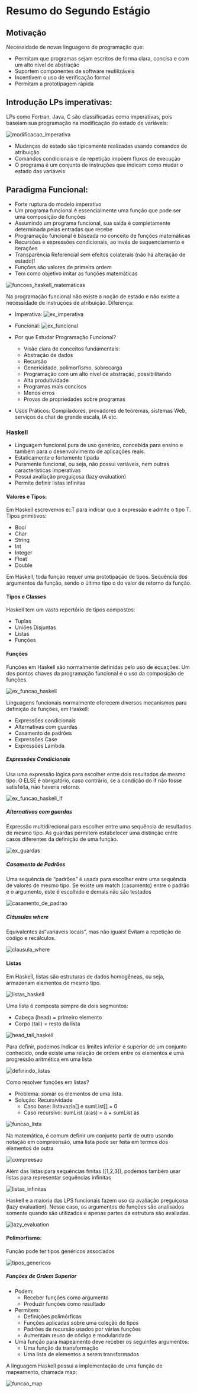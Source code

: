 # Resumo do Segundo Estágio

## Motivação
Necessidade de novas linguagens de programação que:

- Permitam que programas sejam escritos de forma clara, concisa e com um alto nível de abstração
- Suportem componentes de software reutilizáveis
- Incentivem o uso de verificação formal
- Permitam a prototipagem rápida

## Introdução LPs imperativas:

LPs como Fortran, Java, C são classificadas como imperativas, pois baseiam sua programação na modificação do estado de variáveis:

![modificacao_imperativa](imagens/modificacao_imperativa.png)

- Mudanças de estado são tipicamente realizadas usando comandos de atribuição
- Comandos condicionais e de repetição impõem fluxos de execução 
- O programa é um conjunto de instruções que indicam como mudar o estado das variáveis

## Paradigma Funcional:
- Forte ruptura do modelo imperativo
- Um programa funcional é essencialmente uma função que pode ser uma composição de funções
- Assumindo um programa funcional, sua saída é completamente determinada pelas entradas que recebe
- Programação funcional é baseada no conceito de funções matemáticas
- Recursões e expressões condicionais, ao invés de sequenciamento e iterações
- Transparência Referencial sem efeitos colaterais (não há alteração de estado)!
- Funções são valores de primeira ordem
- Tem como objetivo imitar as funções matemáticas

![funcoes_haskell_matematicas](imagens/funcoes_haskell_matematicas.png)

Na programação funcional não existe a noção de estado e não existe a necessidade de instruções de atribuição. Diferença:
- Imperativa:
![ex_imperativa](imagens/ex_imperativa.png)

- Funcional:
![ex_funcional](imagens/ex_funcional.png)

- Por que Estudar Programação Funcional?
	* Visão clara de conceitos fundamentais:
	* Abstração de dados
	* Recursão
	* Genericidade, polimorfismo, sobrecarga
	* Programação com um alto nível de abstração, possibilitando
	* Alta produtividade
	* Programas mais concisos
	* Menos erros
	* Provas de propriedades sobre programas

- Usos Práticos: Compiladores, provadores de teoremas, sistemas Web, serviços de chat de grande escala, IA etc.

### Haskell
- Linguagem funcional pura de uso genérico, concebida para ensino e também para o	desenvolvimento de aplicações reais.
- Estaticamente e fortemente tipada
- Puramente funcional, ou seja, não possui variáveis, nem outras características imperativas
- Possui avaliação preguiçosa (lazy evaluation)
- Permite definir listas infinitas

#### Valores e Tipos:
Em Haskell escrevemos e::T para indicar que a expressão e admite o tipo T. Tipos primitivos:
- Bool
- Char
- String
- Int
- Integer
- Float
- Double

Em Haskell, toda função requer uma prototipação de tipos. Sequência dos argumentos da função, sendo o último tipo o do valor de retorno da função.

#### Tipos e Classes
Haskell tem um vasto repertório de tipos compostos:
- Tuplas
- Uniões Disjuntas
- Listas
- Funções

#### Funções
Funções em Haskell são normalmente definidas pelo uso de equações. Um dos pontos chaves da programação funcional é o uso da composição de funções.

![ex_funcao_haskell](imagens/ex_funcao_haskell.png)

Linguagens funcionais normalmente oferecem diversos mecanismos para definição de funções, em Haskell:
- Expressões condicionais
- Alternativas com guardas
- Casamento de padrões
- Expressões Case
- Expressões Lambda

##### Expressões Condicionais
Usa uma expressão lógica para escolher entre dois resultados de mesmo tipo. O ELSE é obrigatório, caso contrário, se a condição do if não fosse satisfeita, não haveria retorno.

![ex_funcao_haskell_if](imagens/ex_funcao_haskell_if.png)

##### Alternativas com guardas
Expressão multidirecional para escolher entre uma sequência de resultados de mesmo tipo. As guardas permitem estabelecer uma distinção entre casos diferentes da definição de uma função.

![ex_guardas](imagens/ex_guardas.png)

##### Casamento de Padrões
Uma sequência de “padrões” é usada para escolher entre uma sequência de valores de mesmo tipo. Se existe um match (casamento) entre o padrão e o argumento, este é escolhido e demais não são testados

![casamento_de_padrao](imagens/casamento_de_padrao.png)

##### Cláusulas where
Equivalentes às“variáveis locais”, mas não iguais! Evitam a repetição de código e recálculos.

![clausula_where](imagens/clausula_where.png)

#### Listas
Em Haskell, listas são estruturas de dados homogêneas, ou seja, armazenam elementos de mesmo tipo.

![listas_haskell](imagens/listas_haskell.png)

Uma lista é composta sempre de dois segmentos:

- Cabeça (head) = primeiro elemento
- Corpo (tail) = resto da lista

![head_tail_haskell](imagens/head_tail_haskell.png)

Para definir, podemos indicar os limites inferior e superior de um conjunto conhecido, onde existe uma relação de ordem entre os elementos e uma progressão aritmética em uma lista

![definindo_listas](imagens/definindo_listas.png)

Como resolver funções em listas?
- Problema: somar os elementos de uma lista.
- Solução: Recursividade
	* Caso base: listavazia[] e sumList[] = 0 
	* Caso recursivo: sumList (a:as) = a + sumList as

![funcao_lista](imagens/funcao_lista.png)

Na matemática, é comum definir um conjunto partir de outro usando notação em compreensão, uma lista pode ser feita em termos dos elementos de outra

![compreesao](imagens/compreesao.png)

Além das listas para sequências finitas ([1,2,3]), podemos também usar listas para representar sequências infinitas

![listas_infinitas](imagens/listas_infinitas.png)

Haskell e a maioria das LPS funcionais fazem uso da avaliação preguiçosa (lazy evaluation). Nesse caso, os argumentos de funções são analisados somente quando são utilizados e apenas partes da estrutura são avaliadas.

![lazy_evaluation](imagens/lazy_evaluation.png)

#### Polimorfismo:
Função pode ter tipos genéricos associados

![tipos_genericos](imagens/tipos_genericos.png)

##### Funções de Ordem Superior
- Podem:
	* Receber funções como argumento
	* Produzir funções como resultado
- Permitem:
	* Definições polimórficas
	* Funções aplicadas sobre uma coleção de tipos
	* Padrões de recursão usados por várias funções
	* Aumentam reuso de código e	modularidade
- Uma função para mapeamento deve receber os seguintes argumentos:
	* Uma função de transformação 
	* Uma lista de elementos a serem transformados

A linguagem Haskell possui a implementação de uma função de mapeamento, chamada map:

![funcao_map](imagens/funcao_map.png)
